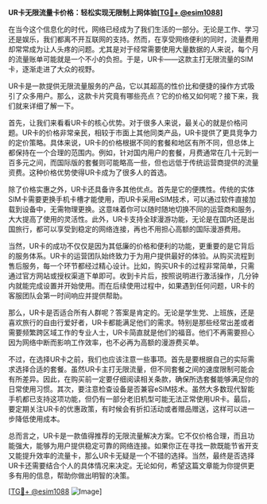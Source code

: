 **UR卡无限流量卡价格：轻松实现无限制上网体验[[TG💪+ @esim1088](https://t.me/s/esim1088)]**

在当今这个信息化的时代，网络已经成为了我们生活的一部分。无论是工作、学习还是娱乐，我们都离不开互联网的支持。然而，在享受网络便利的同时，流量费用却常常成为让人头疼的问题。尤其是对于经常需要使用大量数据的人来说，每个月的流量账单可能就是一个不小的负担。于是，UR卡——这款主打无限流量的SIM卡，逐渐走进了大众的视野。

UR卡是一款提供无限流量服务的产品，它以其超高的性价比和便捷的操作方式吸引了众多用户。那么，这款卡片究竟有哪些亮点？它的价格又如何呢？接下来，我们就来详细了解一下。

首先，让我们来看看UR卡的核心优势。对于很多人来说，最关心的就是价格问题。UR卡的价格非常亲民，相较于市面上其他同类产品，UR卡提供了更具竞争力的定价策略。具体来说，UR卡的价格根据不同的套餐和地区有所不同，但总体上都保持在一个合理的范围内。例如，针对国内用户的套餐，月费通常在几十元到一百多元之间，而国际版的套餐则可能略高一些，但也远低于传统运营商提供的流量资费。这种价格优势使得UR卡成为了很多人的首选。

除了价格实惠之外，UR卡还具备许多其他优点。首先是它的便携性。传统的实体SIM卡需要更换手机卡槽才能使用，而UR卡采用eSIM技术，可以通过软件直接加载到设备中，无需物理更换。这意味着你可以随时随地切换不同的运营商和服务，大大提高了使用的灵活性。此外，UR卡支持全球漫游功能，无论是在国内还是出国旅行，都可以享受到稳定的网络连接，再也不用担心高额的国际漫游费用。

当然，UR卡的成功不仅仅是因为其低廉的价格和便利的功能，更重要的是它背后的服务体系。UR卡的运营团队始终致力于为用户提供最好的体验。从购买流程到售后服务，每一个环节都经过精心设计。比如，购买UR卡的过程非常简单，只需通过官方网站或授权渠道下单即可。收到卡片后，按照说明进行激活操作，几分钟内就能完成设置并开始使用。而在后续使用过程中，如果遇到任何问题，UR卡的客服团队会第一时间响应并提供帮助。

那么，UR卡是否适合所有人群呢？答案是肯定的。无论是学生党、上班族，还是喜欢旅行的自由行爱好者，UR卡都能满足他们的需求。特别是那些经常出差或者需要频繁跨区域工作的专业人士，UR卡简直就是他们的福音。他们不再需要担心因为网络中断而影响工作效率，也不必再为高额的漫游费买单。

不过，在选择UR卡之前，我们也应该注意一些事项。首先是要根据自己的实际需求选择合适的套餐。虽然UR卡主打无限流量，但不同套餐之间的速度限制可能会有所差异。因此，在购买前一定要仔细阅读相关条款，确保所选套餐能够满足你的日常使用习惯。其次，要注意检查设备是否兼容eSIM技术。虽然大多数现代智能手机都已支持这项功能，但仍有一部分老旧机型可能无法正常使用UR卡。最后，要定期关注UR卡的优惠政策，有时候会有折扣活动或者赠品赠送，这样可以进一步降低使用成本。

总而言之，UR卡是一款值得推荐的无限流量解决方案。它不仅价格合理，而且功能强大，能够为用户提供稳定可靠的网络连接。如果你正在寻找一款既能节省开支又能提升效率的流量卡，那么UR卡无疑是一个不错的选择。当然，最终是否选择UR卡还需要结合个人的具体情况来决定。无论如何，希望这篇文章能为你提供更多有用的信息，帮助你做出明智的决策。

[[TG💪+ @esim1088](https://t.me/s/esim1088) ![Image](https://i.postimg.cc/4NQfJmqS/Snipaste-2025-05-13-00-14-12.png)]